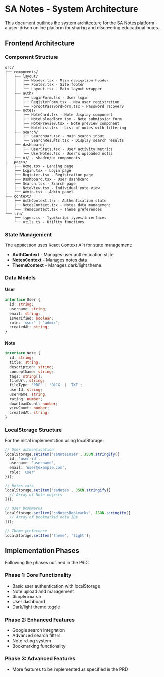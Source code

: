 # SA Notes - System Architecture

This document outlines the system architecture for the SA Notes platform - a user-driven online platform for sharing and discovering educational notes.

## Frontend Architecture

### Component Structure

```
src/
├── components/
│   ├── layout/
│   │   ├── Header.tsx - Main navigation header
│   │   ├── Footer.tsx - Site footer
│   │   └── Layout.tsx - Main layout wrapper
│   ├── auth/
│   │   ├── LoginForm.tsx - User login
│   │   ├── RegisterForm.tsx - New user registration
│   │   └── ForgotPasswordForm.tsx - Password recovery
│   ├── notes/
│   │   ├── NoteCard.tsx - Note display component
│   │   ├── NoteUploadForm.tsx - Note submission form
│   │   ├── NotePreview.tsx - Note preview component
│   │   └── NoteList.tsx - List of notes with filtering
│   ├── search/
│   │   ├── SearchBar.tsx - Main search input
│   │   └── SearchResults.tsx - Display search results
│   ├── dashboard/
│   │   ├── UserStats.tsx - User activity metrics
│   │   └── UserNotes.tsx - User's uploaded notes
│   └── ui/ - shadcn/ui components
├── pages/
│   ├── Home.tsx - Landing page
│   ├── Login.tsx - Login page
│   ├── Register.tsx - Registration page
│   ├── Dashboard.tsx - User dashboard
│   ├── Search.tsx - Search page
│   ├── NoteView.tsx - Individual note view
│   └── Admin.tsx - Admin panel
├── context/
│   ├── AuthContext.tsx - Authentication state
│   ├── NotesContext.tsx - Notes data management
│   └── ThemeContext.tsx - Theme preferences
└── lib/
    ├── types.ts - TypeScript types/interfaces
    └── utils.ts - Utility functions
```

### State Management

The application uses React Context API for state management:

- **AuthContext** - Manages user authentication state
- **NotesContext** - Manages notes data
- **ThemeContext** - Manages dark/light theme

### Data Models

#### User

```typescript
interface User {
  id: string;
  username: string;
  email: string;
  isVerified: boolean;
  role: 'user' | 'admin';
  createdAt: string;
}
```

#### Note

```typescript
interface Note {
  id: string;
  title: string;
  description: string;
  conceptName: string;
  tags: string[];
  fileUrl: string;
  fileType: 'PDF' | 'DOCX' | 'TXT';
  userId: string;
  userName: string;
  rating: number;
  downloadCount: number;
  viewCount: number;
  createdAt: string;
}
```

### LocalStorage Structure

For the initial implementation using localStorage:

```typescript
// User authentication
localStorage.setItem('saNotesUser', JSON.stringify({
  id: 'user-id',
  username: 'username',
  email: 'user@example.com',
  role: 'user'
}));

// Notes data
localStorage.setItem('saNotes', JSON.stringify([
  // Array of Note objects
]));

// User bookmarks
localStorage.setItem('saNotesBookmarks', JSON.stringify([
  // Array of bookmarked note IDs
]));

// Theme preference
localStorage.setItem('theme', 'light');
```

## Implementation Phases

Following the phases outlined in the PRD:

### Phase 1: Core Functionality
- Basic user authentication with localStorage
- Note upload and management
- Simple search
- User dashboard
- Dark/light theme toggle

### Phase 2: Enhanced Features
- Google search integration
- Advanced search filters
- Note rating system
- Bookmarking functionality

### Phase 3: Advanced Features
- More features to be implemented as specified in the PRD